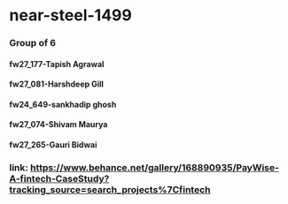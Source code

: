 # near-steel-1499

### Group of 6	

#### fw27_177-Tapish Agrawal	
#### fw27_081-Harshdeep Gill	
#### fw24_649-sankhadip ghosh	
#### fw27_074-Shivam Maurya	
#### fw27_265-Gauri Bidwai	

### link: https://www.behance.net/gallery/168890935/PayWise-A-fintech-CaseStudy?tracking_source=search_projects%7Cfintech	

